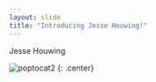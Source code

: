 ```yaml
---
layout: slide
title: "Introducing Jesse Houwing!"
---
```


Jesse Houwing

![poptocat2](https://octodex.github.com/images/poptocat_v2.png)
{: .center}
